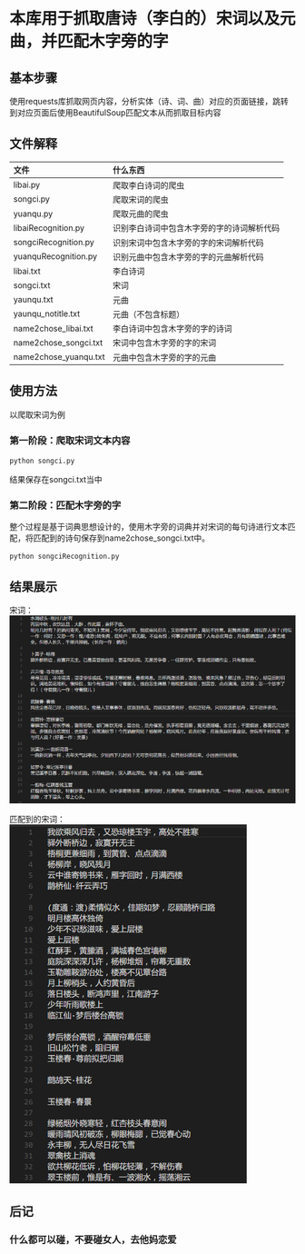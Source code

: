 # 本库用于抓取唐诗（李白的）宋词以及元曲，并匹配木字旁的字

## 基本步骤
使用requests库抓取网页内容，分析实体（诗、词、曲）对应的页面链接，跳转到对应页面后使用BeautifulSoup匹配文本从而抓取目标内容

## 文件解释

|文件|什么东西|
|:---------- | :--- |
|libai.py|爬取李白诗词的爬虫|
|songci.py|爬取宋词的爬虫|
|yuanqu.py|爬取元曲的爬虫|
|libaiRecognition.py|识别李白诗词中包含木字旁的字的诗词解析代码|
|songciRecognition.py|识别宋词中包含木字旁的字的宋词解析代码|
|yuanquRecognition.py|识别元曲中包含木字旁的字的元曲解析代码|
|libai.txt|李白诗词|
|songci.txt|宋词|
|yaunqu.txt|元曲|
|yaunqu_notitle.txt|元曲（不包含标题）|
|name2chose_libai.txt|李白诗词中包含木字旁的字的诗词|
|name2chose_songci.txt|宋词中包含木字旁的字的宋词|
|name2chose_yuanqu.txt|元曲中包含木字旁的字的元曲|


## 使用方法

以爬取宋词为例
### 第一阶段：爬取宋词文本内容
```python
python songci.py
```
结果保存在songci.txt当中

### 第二阶段：匹配木字旁的字
整个过程是基于词典思想设计的，使用木字旁的词典并对宋词的每句诗进行文本匹配，将匹配到的诗句保存到name2chose_songci.txt中。

```
python songciRecognition.py
```
## 结果展示

宋词：
![](https://github.com/XiaohuiLee/Poem/blob/master/output/songci.png)

匹配到的宋词：
![](https://github.com/XiaohuiLee/Poem/blob/master/output/name2choose_songci.png)

## 后记

### 什么都可以碰，不要碰女人，去他妈恋爱